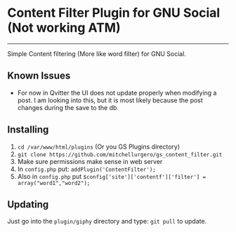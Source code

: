# Content Filter Plugin for GNU Social (Not working ATM)
------------------------------
Simple Content filtering (More like word filter) for GNU Social.

## Known Issues

- For now in Qvitter the UI does not update properly when modifying a post. I am looking into this, but it is most likely because the post changes during the save to the db.

## Installing

1. ```cd /var/www/html/plugins``` (Or you GS Plugins directory)
2. ```git clone https://github.com/mitchellurgero/gs_content_filter.git```
3. Make sure permissions make sense in web server
4. In ```config.php``` put: ```addPlugin('ContentFilter');```
5. Also in ```config.php``` put ```$config['site']['contentf']['filter'] = array("word1","word2");```

## Updating

Just go into the ```plugin/giphy``` directory and type: ```git pull``` to update.